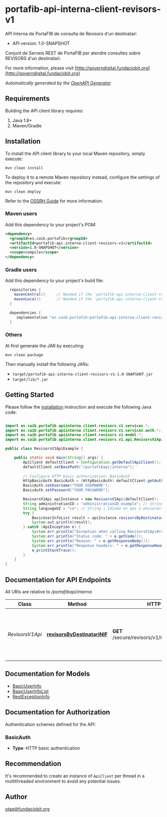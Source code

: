 # portafib-api-interna-client-revisors-v1

API Interna de PortaFIB de consulta de Revisors d&#39;un destinatari

- API version: 1.0-SNAPSHOT

Conjunt de Serveis REST de PortaFIB per atendre consultes sobre REVISORS d'un destinatari.

  For more information, please visit [http://governdigital.fundaciobit.org](http://governdigital.fundaciobit.org)

*Automatically generated by the [OpenAPI Generator](https://openapi-generator.tech)*

## Requirements

Building the API client library requires:

1. Java 1.8+
2. Maven/Gradle

## Installation

To install the API client library to your local Maven repository, simply execute:

```shell
mvn clean install
```

To deploy it to a remote Maven repository instead, configure the settings of the repository and execute:

```shell
mvn clean deploy
```

Refer to the [OSSRH Guide](http://central.sonatype.org/pages/ossrh-guide.html) for more information.

### Maven users

Add this dependency to your project's POM:

```xml
<dependency>
  <groupId>es.caib.portafib</groupId>
  <artifactId>portafib-api-interna-client-revisors-v1</artifactId>
  <version>1.0-SNAPSHOT</version>
  <scope>compile</scope>
</dependency>
```

### Gradle users

Add this dependency to your project's build file:

```groovy
  repositories {
    mavenCentral()     // Needed if the 'portafib-api-interna-client-revisors-v1' jar has been published to maven central.
    mavenLocal()       // Needed if the 'portafib-api-interna-client-revisors-v1' jar has been published to the local maven repo.
  }

  dependencies {
     implementation "es.caib.portafib:portafib-api-interna-client-revisors-v1:1.0-SNAPSHOT"
  }
```

### Others

At first generate the JAR by executing:

```shell
mvn clean package
```

Then manually install the following JARs:

- `target/portafib-api-interna-client-revisors-v1-1.0-SNAPSHOT.jar`
- `target/lib/*.jar`

## Getting Started

Please follow the [installation](#installation) instruction and execute the following Java code:

```java

import es.caib.portafib.apiinterna.client.revisors.v1.services.*;
import es.caib.portafib.apiinterna.client.revisors.v1.services.auth.*;
import es.caib.portafib.apiinterna.client.revisors.v1.model.*;
import es.caib.portafib.apiinterna.client.revisors.v1.api.RevisorsV1Api;

public class RevisorsV1ApiExample {

    public static void main(String[] args) {
        ApiClient defaultClient = Configuration.getDefaultApiClient();
        defaultClient.setBasePath("/portafibapi/interna");
        
        // Configure HTTP basic authorization: BasicAuth
        HttpBasicAuth BasicAuth = (HttpBasicAuth) defaultClient.getAuthentication("BasicAuth");
        BasicAuth.setUsername("YOUR USERNAME");
        BasicAuth.setPassword("YOUR PASSWORD");

        RevisorsV1Api apiInstance = new RevisorsV1Api(defaultClient);
        String administrationID = "administrationID_example"; // String | DNI del destinatari del qual volen els revisors associats. Opcional.
        String languageUI = "ca"; // String | Idioma en que s'enviaran els missatges d'error
        try {
            BasicUserInfoList result = apiInstance.revisorsByDestinatariNIF(administrationID, languageUI);
            System.out.println(result);
        } catch (ApiException e) {
            System.err.println("Exception when calling RevisorsV1Api#revisorsByDestinatariNIF");
            System.err.println("Status code: " + e.getCode());
            System.err.println("Reason: " + e.getResponseBody());
            System.err.println("Response headers: " + e.getResponseHeaders());
            e.printStackTrace();
        }
    }
}

```

## Documentation for API Endpoints

All URIs are relative to */portafibapi/interna*

Class | Method | HTTP request | Description
------------ | ------------- | ------------- | -------------
*RevisorsV1Api* | [**revisorsByDestinatariNIF**](docs/RevisorsV1Api.md#revisorsByDestinatariNIF) | **GET** /secure/revisors/v1/revisorsbydestinatarinif | Retorna una llista dels Revisors globals i els associats al NIF d&#39;un Destinatari


## Documentation for Models

 - [BasicUserInfo](docs/BasicUserInfo.md)
 - [BasicUserInfoList](docs/BasicUserInfoList.md)
 - [RestExceptionInfo](docs/RestExceptionInfo.md)


<a id="documentation-for-authorization"></a>
## Documentation for Authorization


Authentication schemes defined for the API:
<a id="BasicAuth"></a>
### BasicAuth


- **Type**: HTTP basic authentication


## Recommendation

It's recommended to create an instance of `ApiClient` per thread in a multithreaded environment to avoid any potential issues.

## Author

otae@fundaciobit.org

